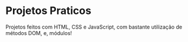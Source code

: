 # Projetos Praticos

<p>Projetos feitos com HTML, CSS e JavaScript, com bastante utilização de métodos DOM, e, módulos!</p>
